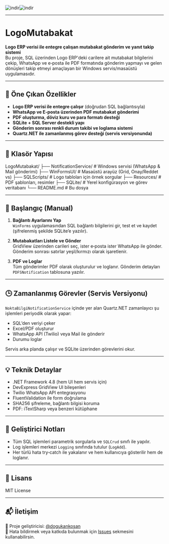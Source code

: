 ![indir](https://github.com/user-attachments/assets/380a0145-c5d5-4f51-8ba0-96375f580208)![indir](https://github.com/user-attachments/assets/fca40c3d-9a60-4abe-ab6b-ef056d2a49e4)

---

# LogoMutabakat

**Logo ERP verisi ile entegre çalışan mutabakat gönderim ve yanıt takip sistemi**  
Bu proje, SQL üzerinden Logo ERP'deki carilere ait mutabakat bilgilerini çekip, WhatsApp ve e‑posta ile PDF formatında gönderim yapmayı ve gelen dönüşleri takip etmeyi amaçlayan bir Windows servis/masaüstü uygulamasıdır.

---

## 🚀 Öne Çıkan Özellikler

- **Logo ERP verisi ile entegre çalışır** (doğrudan SQL bağlantısıyla)
- **WhatsApp ve E‑posta üzerinden PDF mutabakat gönderimi**
- **PDF oluşturma, döviz kuru ve para formatı desteği**
- **SQLite + SQL Server destekli yapı**
- **Gönderim sonrası renkli durum takibi ve loglama sistemi**
- **Quartz.NET ile zamanlanmış görev desteği (servis versiyonunda)**

---

## 📂 Klasör Yapısı

LogoMutabakat/
├── NotificationService/ # Windows servisi (WhatsApp & Mail gönderimi)
├── WinFormsUI/ # Masaüstü arayüz (Grid, Onay/Reddet vs)
├── SQLScripts/ # Logo tabloları için örnek sorgular
├── Resources/ # PDF şablonları, resimler
├── SQLite/ # Yerel konfigürasyon ve görev veritabanı
└── README.md # Bu dosya

---

## 🔧 Başlangıç (Manual)

1. **Bağlantı Ayarlarını Yap**  
   `WinForms` uygulamasından SQL bağlantı bilgilerini gir, test et ve kaydet (şifrelenmiş şekilde SQLite’e yazılır).

2. **Mutabakatları Listele ve Gönder**  
   GridView üzerinden carileri seç, ister e‑posta ister WhatsApp ile gönder. Gönderim sonrası satırlar yeşil/kırmızı olarak işaretlenir.

3. **PDF ve Loglar**  
   Tüm gönderimler PDF olarak oluşturulur ve loglanır. Gönderim detayları `PDFSNotification` tablosuna yazılır.

---

## 🕒 Zamanlanmış Görevler (Servis Versiyonu)

`NoktaBilgiNotificationService` içinde yer alan Quartz.NET zamanlayıcı şu işlemleri periyodik olarak yapar:

- SQL’den veriyi çeker
- Excel/PDF oluşturur
- WhatsApp API (Twilio) veya Mail ile gönderir
- Durumu loglar

Servis arka planda çalışır ve SQLite üzerinden görevlerini okur.

---

## 💡 Teknik Detaylar

- .NET Framework 4.8 (hem UI hem servis için)
- DevExpress GridView UI bileşenleri
- Twilio WhatsApp API entegrasyonu
- FluentValidation ile form doğrulama
- SHA256 şifreleme, bağlantı bilgisi koruma
- PDF: iTextSharp veya benzeri kütüphane

---

## 🧪 Geliştirici Notları

- Tüm SQL işlemleri parametrik sorgularla ve `SQLCrud` sınıfı ile yapılır.
- Log işlemleri merkezi `Logging` sınıfında tutulur (`LogAdd`).
- Her türlü hata try‑catch ile yakalanır ve hem kullanıcıya gösterilir hem de loglanır.

---

## 📄 Lisans

MIT License

---

## 📬 İletişim

🧠 Proje geliştiricisi: [@dogukankosan](https://github.com/dogukankosan)  
🐞 Hata bildirmek veya katkıda bulunmak için [Issues](https://github.com/dogukankosan/LogoMutabakat/issues) sekmesini kullanabilirsin.

